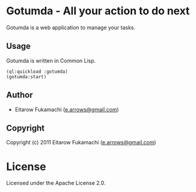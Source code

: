 # Gotumda - All your action to do next

Gotumda is a web application to manage your tasks.

## Usage

Gotumda is written in Common Lisp.

    (ql:quickload :gotumda)
    (gotumda:start)

## Author

* Eitarow Fukamachi (e.arrows@gmail.com)

## Copyright

Copyright (c) 2011 Eitarow Fukamachi (e.arrows@gmail.com)

# License

Licensed under the Apache License 2.0.
